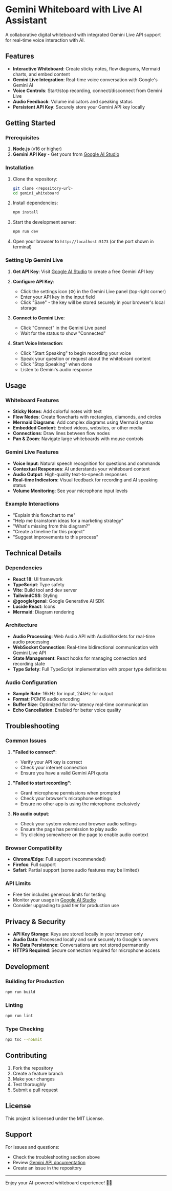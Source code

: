 # Gemini Whiteboard with Live AI Assistant


A collaborative digital whiteboard with integrated Gemini Live API support for real-time voice interaction with AI.

## Features

- **Interactive Whiteboard**: Create sticky notes, flow diagrams, Mermaid charts, and embed content
- **Gemini Live Integration**: Real-time voice conversation with Google's Gemini AI
- **Voice Controls**: Start/stop recording, connect/disconnect from Gemini Live
- **Audio Feedback**: Volume indicators and speaking status
- **Persistent API Key**: Securely store your Gemini API key locally

## Getting Started

### Prerequisites

1. **Node.js** (v16 or higher)
2. **Gemini API Key** - Get yours from [Google AI Studio](https://aistudio.google.com/apikey)

### Installation

1. Clone the repository:
   ```bash
   git clone <repository-url>
   cd gemini_whiteboard
   ```

2. Install dependencies:
   ```bash
   npm install
   ```

3. Start the development server:
   ```bash
   npm run dev
   ```

4. Open your browser to `http://localhost:5173` (or the port shown in terminal)

### Setting Up Gemini Live

1. **Get API Key**: Visit [Google AI Studio](https://aistudio.google.com/apikey) to create a free Gemini API key

2. **Configure API Key**: 
   - Click the settings icon (⚙️) in the Gemini Live panel (top-right corner)
   - Enter your API key in the input field
   - Click "Save" - the key will be stored securely in your browser's local storage

3. **Connect to Gemini Live**:
   - Click "Connect" in the Gemini Live panel
   - Wait for the status to show "Connected"

4. **Start Voice Interaction**:
   - Click "Start Speaking" to begin recording your voice
   - Speak your question or request about the whiteboard content
   - Click "Stop Speaking" when done
   - Listen to Gemini's audio response

## Usage

### Whiteboard Features

- **Sticky Notes**: Add colorful notes with text
- **Flow Nodes**: Create flowcharts with rectangles, diamonds, and circles
- **Mermaid Diagrams**: Add complex diagrams using Mermaid syntax
- **Embedded Content**: Embed videos, websites, or other media
- **Connections**: Draw lines between flow nodes
- **Pan & Zoom**: Navigate large whiteboards with mouse controls

### Gemini Live Features

- **Voice Input**: Natural speech recognition for questions and commands
- **Contextual Responses**: AI understands your whiteboard content
- **Audio Output**: High-quality text-to-speech responses
- **Real-time Indicators**: Visual feedback for recording and AI speaking status
- **Volume Monitoring**: See your microphone input levels

### Example Interactions

- "Explain this flowchart to me"
- "Help me brainstorm ideas for a marketing strategy"
- "What's missing from this diagram?"
- "Create a timeline for this project"
- "Suggest improvements to this process"

## Technical Details

### Dependencies

- **React 18**: UI framework
- **TypeScript**: Type safety
- **Vite**: Build tool and dev server
- **TailwindCSS**: Styling
- **@google/genai**: Google Generative AI SDK
- **Lucide React**: Icons
- **Mermaid**: Diagram rendering

### Architecture

- **Audio Processing**: Web Audio API with AudioWorklets for real-time audio processing
- **WebSocket Connection**: Real-time bidirectional communication with Gemini Live API
- **State Management**: React hooks for managing connection and recording state
- **Type Safety**: Full TypeScript implementation with proper type definitions

### Audio Configuration

- **Sample Rate**: 16kHz for input, 24kHz for output
- **Format**: PCM16 audio encoding
- **Buffer Size**: Optimized for low-latency real-time communication
- **Echo Cancellation**: Enabled for better voice quality

## Troubleshooting

### Common Issues

1. **"Failed to connect"**: 
   - Verify your API key is correct
   - Check your internet connection
   - Ensure you have a valid Gemini API quota

2. **"Failed to start recording"**:
   - Grant microphone permissions when prompted
   - Check your browser's microphone settings
   - Ensure no other app is using the microphone exclusively

3. **No audio output**:
   - Check your system volume and browser audio settings
   - Ensure the page has permission to play audio
   - Try clicking somewhere on the page to enable audio context

### Browser Compatibility

- **Chrome/Edge**: Full support (recommended)
- **Firefox**: Full support
- **Safari**: Partial support (some audio features may be limited)

### API Limits

- Free tier includes generous limits for testing
- Monitor your usage in [Google AI Studio](https://aistudio.google.com/)
- Consider upgrading to paid tier for production use

## Privacy & Security

- **API Key Storage**: Keys are stored locally in your browser only
- **Audio Data**: Processed locally and sent securely to Google's servers
- **No Data Persistence**: Conversations are not stored permanently
- **HTTPS Required**: Secure connection required for microphone access

## Development

### Building for Production

```bash
npm run build
```

### Linting

```bash
npm run lint
```

### Type Checking

```bash
npx tsc --noEmit
```

## Contributing

1. Fork the repository
2. Create a feature branch
3. Make your changes
4. Test thoroughly
5. Submit a pull request

## License

This project is licensed under the MIT License.

## Support

For issues and questions:
- Check the troubleshooting section above
- Review [Gemini API documentation](https://ai.google.dev/gemini-api/docs)
- Create an issue in the repository

---

Enjoy your AI-powered whiteboard experience! 🎨🤖
